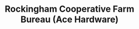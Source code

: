 ---
title: "Rockingham Cooperative Farm Bureau (Ace Hardware)"
url: /monterey/rockingham-cooperative-farm-bureau-ace-hardware/
shop: hardware
---